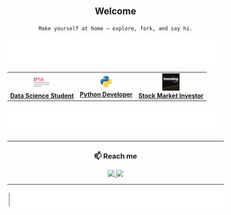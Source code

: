 <div align="center">


## **Welcome**

`Make yourself at home — explore, fork, and say hi.`


<img src="assets/chase_banner_1.gif" width="500" />

<table>
  <tr>
    <td align="center">
      <img src="assets/ima.png" width="40" /><br>
      <a href="https://www.uco.fr/fr/formations/sciences/bachelor-business-data-science" target="_blank" >
      <b>Data Science Student</b>
    </td>
    <td align="center">
      <img src="assets/python.png" width="40" /><br>
      <a href="https://www.jetbrains.com/pycharm/" target="_blank" >
      <b>Python Developer</b>
    </td>
    <td align="center">
      <a href="https://www.investing.com/members/267075101" target="_blank" >
      <img src="assets/investing.png" width="40" /><br>
      <b>Stock Market Investor</b>
    </td>
  </tr>
</table>


<img src="assets/chase_banner_2.gif" width="500" />

---

### 📫 Reach me  
<a href="https://www.linkedin.com/in/axelbcr/" target="_blank">
  <img src="https://img.shields.io/badge/LinkedIn-0A66C2?style=for-the-badge&logo=linkedin&logoColor=white"/>
</a>
<a href="mailto:axel@bouchaudroche.fr">
  <img src="https://img.shields.io/badge/Email-D14836?style=for-the-badge&logo=gmail&logoColor=white"/>
</a>

---
<img src="assets/python_line.gif" width="600" />
</div>
